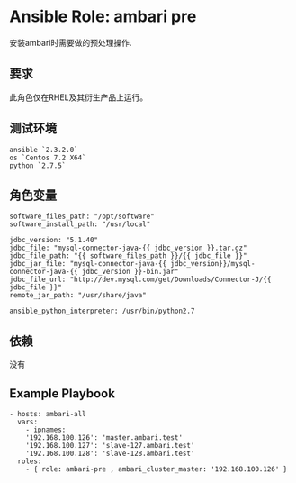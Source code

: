 # Ansible Role: ambari pre

安装ambari时需要做的预处理操作.

## 要求

此角色仅在RHEL及其衍生产品上运行。

## 测试环境
  
	ansible `2.3.2.0`
	os `Centos 7.2 X64`
	python `2.7.5`

## 角色变量

	software_files_path: "/opt/software"
	software_install_path: "/usr/local"

	jdbc_version: "5.1.40"
	jdbc_file: "mysql-connector-java-{{ jdbc_version }}.tar.gz"
	jdbc_file_path: "{{ software_files_path }}/{{ jdbc_file }}"
	jdbc_jar_file: "mysql-connector-java-{{ jdbc_version}}/mysql-connector-java-{{ jdbc_version }}-bin.jar"
	jdbc_file_url: "http://dev.mysql.com/get/Downloads/Connector-J/{{ jdbc_file }}"
	remote_jar_path: "/usr/share/java"

	ansible_python_interpreter: /usr/bin/python2.7

## 依赖

没有


## Example Playbook

	- hosts: ambari-all
	  vars:
 	    - ipnames:
   	  	'192.168.100.126': 'master.ambari.test'
		'192.168.100.127': 'slave-127.ambari.test'
		'192.168.100.128': 'slave-128.ambari.test'
	  roles:
	  	- { role: ambari-pre , ambari_cluster_master: '192.168.100.126' }

